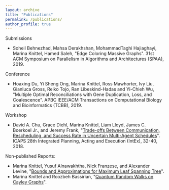 ```yaml
---
layout: archive
title: "Publications"
permalink: /publications/
author_profile: true
---
```


Submissions
* Soheil Behnezhad, Mahsa Derakhshan, MohammadTaghi Hajiaghayi, Marina Knittel, Hamed Saleh, "Edge Coloring Massive Graphs". 31st ACM Symposium on Parallelism in Algorithms and Architectures (SPAA), 2019.

Conference
* Hoaxing  Du,  Yi  Sheng  Ong,  Marina  Knittel,  Ross  Mawhorter,  Ivy  Liu,  Gianluca  Gross,  Reiko Tojo, Ran Libeskind-Hadas and Yi-Chieh Wu, "Multiple Optimal Reconciliations with Gene Duplication,  Loss,  and  Coalescence".   APBC  IEEE/ACM  Transactions  on  Computational  Biology and Bioinformatics (TCBB), 2019.

Workshop
* David A. Chu, Grace Diehl, Marina Knittel, Liam Lloyd, James C. Boerkoel Jr., and Jeremy Frank, "[Trade-offs Between Communication, Rescheduling, and Success Rate in Uncertain Multi-Agent Schedules](https://mknittel.github.io/publications/Chu-et-al-INTEX-2018)".  ICAPS 28th Integrated Planning, Acting and Execution (IntEx), 32-40, 2018.

Non-published Reports:
* Marina Knittel, Yusuf Alnawakhtha, Nick Franzese, and Alexander Levine, "[Bounds and Approximations for Maximum Leaf Spanning Tree](https://mknittel.github.io/publications/Max-Leaf-Spanning-Tree)".
* Marina Knittel and Roozbeh Bassirian, "[Quantum Random Walks on Cayley Graphs](https://mknittel.github.io/publications/Quantum-Random-Walks)". 

